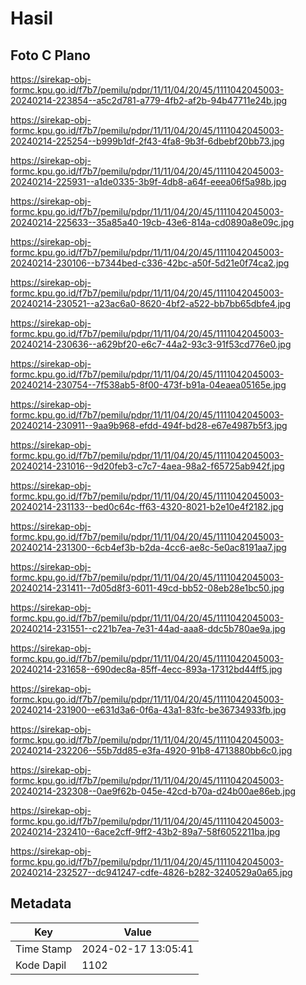 # Hasil

## Foto C Plano

https://sirekap-obj-formc.kpu.go.id/f7b7/pemilu/pdpr/11/11/04/20/45/1111042045003-20240214-223854--a5c2d781-a779-4fb2-af2b-94b47711e24b.jpg

https://sirekap-obj-formc.kpu.go.id/f7b7/pemilu/pdpr/11/11/04/20/45/1111042045003-20240214-225254--b999b1df-2f43-4fa8-9b3f-6dbebf20bb73.jpg

https://sirekap-obj-formc.kpu.go.id/f7b7/pemilu/pdpr/11/11/04/20/45/1111042045003-20240214-225931--a1de0335-3b9f-4db8-a64f-eeea06f5a98b.jpg

https://sirekap-obj-formc.kpu.go.id/f7b7/pemilu/pdpr/11/11/04/20/45/1111042045003-20240214-225633--35a85a40-19cb-43e6-814a-cd0890a8e09c.jpg

https://sirekap-obj-formc.kpu.go.id/f7b7/pemilu/pdpr/11/11/04/20/45/1111042045003-20240214-230106--b7344bed-c336-42bc-a50f-5d21e0f74ca2.jpg

https://sirekap-obj-formc.kpu.go.id/f7b7/pemilu/pdpr/11/11/04/20/45/1111042045003-20240214-230521--a23ac6a0-8620-4bf2-a522-bb7bb65dbfe4.jpg

https://sirekap-obj-formc.kpu.go.id/f7b7/pemilu/pdpr/11/11/04/20/45/1111042045003-20240214-230636--a629bf20-e6c7-44a2-93c3-91f53cd776e0.jpg

https://sirekap-obj-formc.kpu.go.id/f7b7/pemilu/pdpr/11/11/04/20/45/1111042045003-20240214-230754--7f538ab5-8f00-473f-b91a-04eaea05165e.jpg

https://sirekap-obj-formc.kpu.go.id/f7b7/pemilu/pdpr/11/11/04/20/45/1111042045003-20240214-230911--9aa9b968-efdd-494f-bd28-e67e4987b5f3.jpg

https://sirekap-obj-formc.kpu.go.id/f7b7/pemilu/pdpr/11/11/04/20/45/1111042045003-20240214-231016--9d20feb3-c7c7-4aea-98a2-f65725ab942f.jpg

https://sirekap-obj-formc.kpu.go.id/f7b7/pemilu/pdpr/11/11/04/20/45/1111042045003-20240214-231133--bed0c64c-ff63-4320-8021-b2e10e4f2182.jpg

https://sirekap-obj-formc.kpu.go.id/f7b7/pemilu/pdpr/11/11/04/20/45/1111042045003-20240214-231300--6cb4ef3b-b2da-4cc6-ae8c-5e0ac8191aa7.jpg

https://sirekap-obj-formc.kpu.go.id/f7b7/pemilu/pdpr/11/11/04/20/45/1111042045003-20240214-231411--7d05d8f3-6011-49cd-bb52-08eb28e1bc50.jpg

https://sirekap-obj-formc.kpu.go.id/f7b7/pemilu/pdpr/11/11/04/20/45/1111042045003-20240214-231551--c221b7ea-7e31-44ad-aaa8-ddc5b780ae9a.jpg

https://sirekap-obj-formc.kpu.go.id/f7b7/pemilu/pdpr/11/11/04/20/45/1111042045003-20240214-231658--690dec8a-85ff-4ecc-893a-17312bd44ff5.jpg

https://sirekap-obj-formc.kpu.go.id/f7b7/pemilu/pdpr/11/11/04/20/45/1111042045003-20240214-231900--e631d3a6-0f6a-43a1-83fc-be36734933fb.jpg

https://sirekap-obj-formc.kpu.go.id/f7b7/pemilu/pdpr/11/11/04/20/45/1111042045003-20240214-232206--55b7dd85-e3fa-4920-91b8-4713880bb6c0.jpg

https://sirekap-obj-formc.kpu.go.id/f7b7/pemilu/pdpr/11/11/04/20/45/1111042045003-20240214-232308--0ae9f62b-045e-42cd-b70a-d24b00ae86eb.jpg

https://sirekap-obj-formc.kpu.go.id/f7b7/pemilu/pdpr/11/11/04/20/45/1111042045003-20240214-232410--6ace2cff-9ff2-43b2-89a7-58f6052211ba.jpg

https://sirekap-obj-formc.kpu.go.id/f7b7/pemilu/pdpr/11/11/04/20/45/1111042045003-20240214-232527--dc941247-cdfe-4826-b282-3240529a0a65.jpg


## Metadata

| Key        | Value               |
| ---------- | ------------------- |
| Time Stamp | 2024-02-17 13:05:41 |
| Kode Dapil | 1102                |



